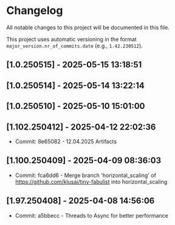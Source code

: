 # Changelog

All notable changes to this project will be documented in this file.

This project uses automatic versioning in the format `major_version.nr_of_commits.date` (e.g., `1.42.230512`). 
## [1.0.250515] - 2025-05-15 13:18:51

## [1.0.250514] - 2025-05-14 13:22:14

## [1.0.250510] - 2025-05-10 15:01:00

## [1.102.250412] - 2025-04-12 22:02:36

- Commit: 8e65082 - 12.04.2025 Artifacts

## [1.100.250409] - 2025-04-09 08:36:03

- Commit: fca6dd6 - Merge branch 'horizontal_scaling' of https://github.com/klusai/tiny-fabulist into horizontal_scaling

## [1.97.250408] - 2025-04-08 14:56:06

- Commit: a5bbecc - Threads to Async for better performance

